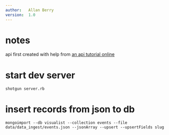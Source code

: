 ```yaml
---
author:   Allan Berry
version:  1.0
---
```


notes
===
api first created with help from [an api tutorial online](https://x-team.com/blog/how-to-create-a-ruby-api-with-sinatra/)


start dev server
===
`shotgun server.rb`


insert records from json to db
===
`mongoimport --db visualist --collection events --file data/data_ingest/events.json --jsonArray --upsert --upsertFields slug`
